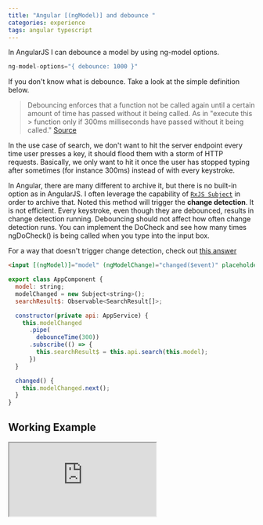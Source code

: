 ```yaml
---
title: "Angular [(ngModel)] and debounce "
categories: experience
tags: angular typescript
---
```


In AngularJS I can debounce a model by using ng-model options.

```javascript
ng-model-options="{ debounce: 1000 }"
```

If you don't know what is debounce. Take a look at the simple definition below. 

> Debouncing enforces that a function not be called again until a certain amount of time has passed without it being called. As in "execute this > function only if 300ms milliseconds have passed without it being called." 
> [Source](https://css-tricks.com/the-difference-between-throttling-and-debouncing/) 

In the use case of search, we don't want to hit the server endpoint every time user presses a key, it should flood them with a storm of HTTP requests. Basically, we only want to hit it once the user has stopped typing after sometimes (for instance 300ms) instead of with every keystroke.

In Angular, there are many different to archive it, but there is no built-in option as in AngularJS. I often leverage the capability of [`RxJS Subject`](http://reactivex.io/documentation/subject.html) in order to archive that. Noted this method will trigger the **change detection**. It is not efficient. Every keystroke, even though they are debounced, results in change detection running. Debouncing should not affect how often change detection runs. You can implement the DoCheck and see how many times ngDoCheck() is being called when you type into the input box.

For a way that doesn't trigger change detection, check out [this answer](https://stackoverflow.com/a/36849347/3375906)

```html
<input [(ngModel)]="model" (ngModelChange)="changed($event)" placeholder="Search..." />
```

```javascript
export class AppComponent {
  model: string;
  modelChanged = new Subject<string>();
  searchResult$: Observable<SearchResult[]>;

  constructor(private api: AppService) {
    this.modelChanged
      .pipe(
        debounceTime(300))
      .subscribe(() => {
        this.searchResult$ = this.api.search(this.model);
      })
  }

  changed() {
    this.modelChanged.next();
  }
}
```

## Working Example

<iframe class="iframe-full-w" src="https://stackblitz.com/edit/angular-ngmodel-debounce?embed=1&file=src/app/app.component.html&view=preview"></iframe>
